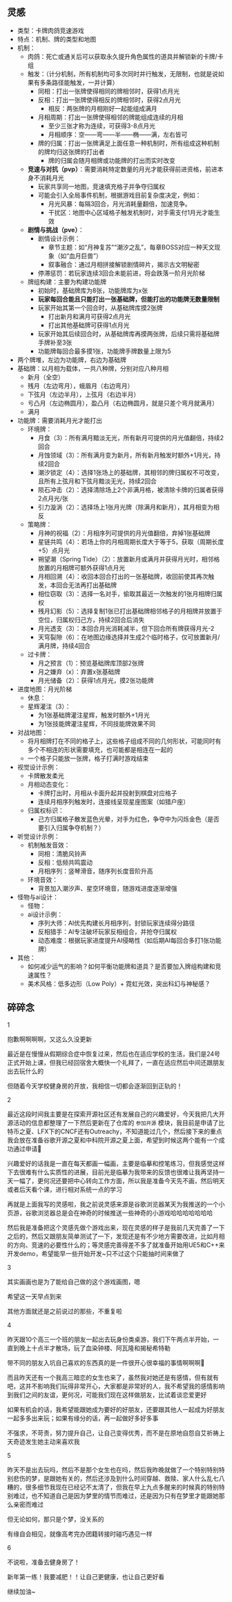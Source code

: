 ## 灵感
* 类型：卡牌肉鸽竞速游戏
* 特点：机制、牌的类型和地图
* 机制：
    * 肉鸽：死亡或通关后可以获取永久提升角色属性的道具并解锁新的卡牌/卡组
    * 触发：（计分机制，所有机制均可多次同时并行触发，无限制，也就是说如果有多条路径能触发，一并计算）
        * 同相：打出一张牌使得相同的牌相邻时，获得1点月光
        * 反相：打出一张牌使得相反的牌相邻时，获得2点月光
            * 相反：两张牌的月相刚好一起能组成满月
        * 月相周期：打出一张牌使得相邻的牌能组成连续的月相
            * 至少三张才称为连续，可获得3-8点月光
            * 月相顺序：空——弯——半——椭——满，左右皆可
        * 牌的归属：打出一张牌满足上面任意一种机制时，所有组成这种机制的牌均归这张牌的打出者
            * 牌的归属会随月相牌或功能牌的打出而实时改变
    * **竞速与对抗（pvp）**：需要消耗特定数量的月光才能获得前进资格，前进本身不消耗月光
        * 玩家共享同一地图，竞速填充格子并争夺归属权
        * 可能会引入全局事件机制，根据游戏目前复杂度决定，例如：
            * 月光风暴：每隔3回合，月光消耗量翻倍，加速竞争。
            * 干扰区：地图中心区域格子触发机制时，对手需支付1月光才能生效
    * **剧情与挑战（pve）**：
        * 剧情设计示例：
            * 章节主题：如“月神复苏”“潮汐之乱”，每章BOSS对应一种天文现象（如“血月巨兽”）
            * 叙事融合：通过月相拼接解锁剧情碎片，揭示古文明秘密
        * 停滞惩罚：若玩家连续3回合未能前进，将会跌落一阶月光阶梯
    * 牌组构建：主要为构建功能牌
        * 初始时，基础牌库为8张，功能牌库为x张
        * **玩家每回合能且只能打出一张基础牌，但能打出的功能牌无数量限制**
        * 玩家开始其第一个回合时，从基础牌库摸2张牌
            * 打出新月和满月可获得2点月光
            * 打出其他基础牌可获得1点月光
        * 玩家开始其后续回合时，从基础牌库再摸两张牌，后续只需将基础牌手牌补至3张
        * 功能牌每回合最多摸1张，功能牌手牌数量上限为5
* 两个牌堆，左边为功能牌，右边为基础牌
* 基础牌：以月相为载体，一共八种牌，分别对应八种月相
    * 新月（全空）
    * 残月（左边弯月），蛾眉月（右边弯月）
    * 下弦月（左边半月），上弦月（右边半月）
    * 亏凸月（左边椭圆月），盈凸月（右边椭圆月，就是只差个弯月就满月）
    * 满月
* 功能牌：需要消耗月光才能打出
    * 环境牌：
        * 月食（3）：所有满月黯淡无光，所有新月可提供的月光值翻倍，持续2回合
        * 月蚀领域（3）：所有满月变为新月，所有新月触发时额外+1月光，持续2回合
        * 潮汐锁定（4）：选择1张场上的基础牌，其相邻的牌归属权不可改变，且所有上弦月和下弦月黯淡无光，持续2回合
        * 陨石冲击（2）：选择清除场上2个非满月格，被清除卡牌的归属者获得2点月光/张
        * 引力漩涡（2）：选择场上1张月光牌（除满月和新月），其月相变为相反
    * 策略牌：
        * 月神的祝福（2）：月相序列可提供的月光值翻倍，弃掉1张基础牌
        * 星链共鸣（4）：若场上你的月相周期长度大于等于5，获取（周期长度+5）点月光
        * 朔望潮（Spring Tide）（2）：放置新月或满月并获得月光时，相邻格放置的月相牌可额外获得1点月光
        * 月相回溯（4）：收回本回合打出的一张基础牌，收回前使其再次触发，本回合无法再打出基础牌
        * 相位窃取（3）：选择一名对手，偷取其最近一次触发的1张月相牌归属权
        * 残月幻影（5）：选择复制1张已打出基础牌相邻格子的月相牌并放置于空位，归属权归己方，持续2回合后消失
        * 月光透支（3）：本回合月光消耗减半，但下回合所有牌获得月光-2
        * 天穹裂隙（6）：在地图边缘选择并生成2个临时格子，仅可放置新月/满月牌，持续4回合
    * 过卡牌：
        * 月之预言（1）：预览基础牌库顶部2张牌
        * 月之嫌弃（x）：弃置x张基础牌
        * 月光储备（2）：获得1点月光，摸2张功能牌
* 进度地图：月光阶梯
    * 休息：
    * 星辉灌注（3）：
        * 为1张基础牌灌注星辉，触发时额外+1月光
        * 为1张技能牌灌注星辉，不同技能牌效果不同
* 对战地图：
    * 将月相牌打在不同的格子上，这些格子组成不同的几何形状，可能同时有多个不相连的形状需要填充，也可能都是相连在一起的
    * 一个格子只能放一张牌，格子打满时游戏结束
* 视觉设计示例：
    * 卡牌散发柔光
    * 月相动态变化：
        * 卡牌打出时，月相从卡面升起并投射到棋盘对应格子
        * 连续月相序列触发时，连接线呈现星座图案（如猎户座）
    * 归属权标识：
        * 己方归属格子散发蓝色光晕，对手为红色，争夺中为闪烁金色（是否要引入归属争夺机制？）
* 听觉设计示例：
    * 机制触发音效：
        * 同相：清脆风铃声
        * 反相：低频共鸣震动
        * 月相序列：竖琴滑音，随序列长度音阶升高
    * 环境音效：
        * 背景加入潮汐声、星空环境音，随游戏进度逐渐增强
* 怪物与ai设计：
    * 怪物：
    * ai设计示例：
        * 序列大师：AI优先构建长月相序列，封锁玩家连续得分路径
        * 反相猎手：AI专注破坏玩家反相组合，并抢夺归属权
        * 动态难度：根据玩家进度提升AI侵略性（如后期AI每回合多打1张功能牌）
* 其他：
    * 如何减少运气的影响？如何平衡功能牌和道具？是否要加入牌组构建和竞速属性？
    * 美术风格：低多边形（Low Poly）+ 霓虹光效，突出科幻与神秘感？

## 碎碎念
1

抱歉啊啊啊啊，又这么久没更新

最近是在慢慢从假期综合症中恢复过来，然后也在适应学校的生活，我们是24号正式开始上课，但我已经回宿舍大概快一个礼拜了，一直在适应然后中间还跟朋友出去玩什么的

但随着今天学校健身房的开放，我相信一切都会逐渐回到正轨的！

2

最近这段时间我主要是在探索开源社区还有发展自己的兴趣爱好，今天我把几大开源活动的信息都整理了一下然后更新在了仓库的 `参加开源` 模块，我目前是申请了比特币之夏、LFX下的CNCF还有Outreachy，不知道能过几个，然后接下来的重点我会放在准备谷歌开源之夏和中科院开源之夏上面，希望到时候这两个能有一个成功通过申请🙏

兴趣爱好的话我是一直在每天都画一幅画，主要是临摹和控笔练习，但我感觉这样下去很难有什么实质性的进展，目前光是临摹为我带来的反馈也很难让我再坚持一天一幅了，更何况还要把中心转向工作方面，所以我是准备今天先不画，然后明天或者后天看个课，进行相对系统一点的学习

再就是上面我写的灵感啦，我之前说灵感来源是谷歌浏览器某天为我推送的一个小页游，谷歌浏览器总是会在神奇的时候推送一些神奇的小游戏哈哈哈哈哈哈哈

然后我是准备把这个灵感先做个游戏出来，现在灵感的样子是我前几天完善了一下之后的，然后又跟朋友简单测试了一下，发现还是有不少地方需要改进，比如月相的方向、竞速的必要性什么的；等灵感完善得差不多了就准备开始用UE5和C++来开发demo，希望能早一些开始开发~只不过这个只能抽时间来做了

3

其实画画也是为了能给自己做的这个游戏画图，嗯

希望这一天早点到来

其他方面就还是之前说过的那些，不重复啦

4

昨天跟10个高三一个班的朋友一起出去玩身份类桌游，我们下午两点半开始，一直到晚上十点半才散场，玩了血染钟楼、阿瓦隆和揭秘希特勒

带不同的朋友入坑自己喜欢的东西真的是一件很开心很幸福的事情啊啊啊🥰

而且昨天还有一个我高三暗恋的女生也来了，虽然我对她还是有感情，但有就有吧，这并不影响我们玩得非常开心，大家都是非常好的人，我不希望我的感情影响到我们之间的友谊，更何况，可能我们现在这样做朋友，比试着谈恋爱更好

如果有机会的话，我希望能跟她成为要好的好朋友，还要跟其他人一起成为好朋友一起多多出来玩；如果有缘分的话，再一起做好多好多事

不强求，不苛责，努力提升自己，让自己变得优秀，而不是在原地自怨自艾祈祷上天奇迹发生她主动来喜欢我

5

昨天不是出去玩吗，然后不是那个女生也在吗，然后我昨晚就做了一个特别特别特别悲伤的梦，是跟她有关的，然后还涉及到什么时间穿越、救赎、家人什么乱七八糟的，很多细节我现在已经记不太清了，但我在早上九点多醒来的时候真的特别特别难过，也不知道自己是因为梦里的情节而难过，还是因为只有在梦里才能跟她那么亲密而难过

但无论如何，那只是个梦，没关系的

有缘自会相见，就像高考完办团籍转接时碰巧遇见一样

6

不说啦，准备去健身房了！

新年第一练！我要减肥！！让自己更健康，也让自己更好看

继续加油~